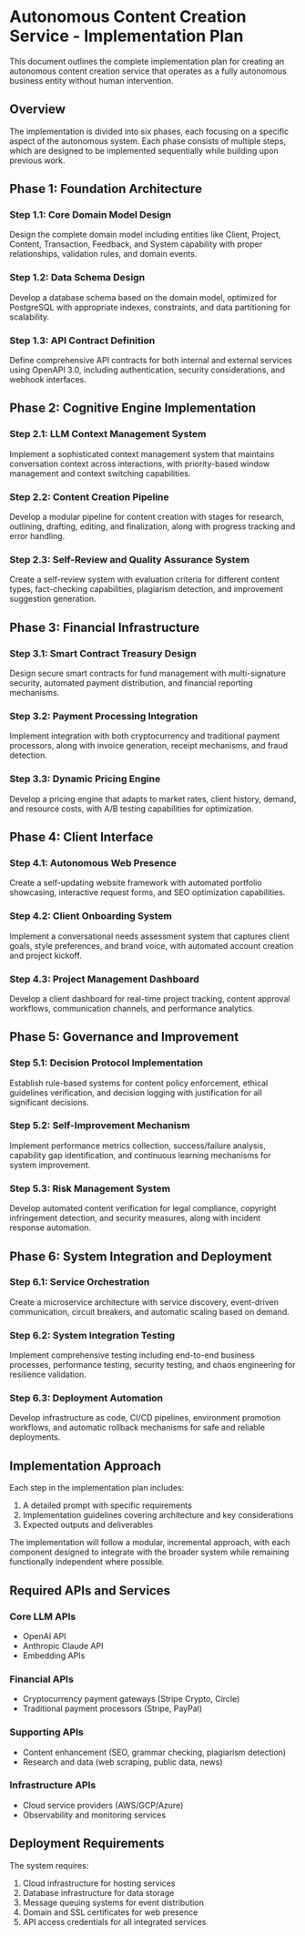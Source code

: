 # Autonomous Content Creation Service - Implementation Plan

This document outlines the complete implementation plan for creating an autonomous content creation service that operates as a fully autonomous business entity without human intervention.

## Overview

The implementation is divided into six phases, each focusing on a specific aspect of the autonomous system. Each phase consists of multiple steps, which are designed to be implemented sequentially while building upon previous work.

## Phase 1: Foundation Architecture

### Step 1.1: Core Domain Model Design
Design the complete domain model including entities like Client, Project, Content, Transaction, Feedback, and System capability with proper relationships, validation rules, and domain events.

### Step 1.2: Data Schema Design
Develop a database schema based on the domain model, optimized for PostgreSQL with appropriate indexes, constraints, and data partitioning for scalability.

### Step 1.3: API Contract Definition
Define comprehensive API contracts for both internal and external services using OpenAPI 3.0, including authentication, security considerations, and webhook interfaces.

## Phase 2: Cognitive Engine Implementation

### Step 2.1: LLM Context Management System
Implement a sophisticated context management system that maintains conversation context across interactions, with priority-based window management and context switching capabilities.

### Step 2.2: Content Creation Pipeline
Develop a modular pipeline for content creation with stages for research, outlining, drafting, editing, and finalization, along with progress tracking and error handling.

### Step 2.3: Self-Review and Quality Assurance System
Create a self-review system with evaluation criteria for different content types, fact-checking capabilities, plagiarism detection, and improvement suggestion generation.

## Phase 3: Financial Infrastructure

### Step 3.1: Smart Contract Treasury Design
Design secure smart contracts for fund management with multi-signature security, automated payment distribution, and financial reporting mechanisms.

### Step 3.2: Payment Processing Integration
Implement integration with both cryptocurrency and traditional payment processors, along with invoice generation, receipt mechanisms, and fraud detection.

### Step 3.3: Dynamic Pricing Engine
Develop a pricing engine that adapts to market rates, client history, demand, and resource costs, with A/B testing capabilities for optimization.

## Phase 4: Client Interface

### Step 4.1: Autonomous Web Presence
Create a self-updating website framework with automated portfolio showcasing, interactive request forms, and SEO optimization capabilities.

### Step 4.2: Client Onboarding System
Implement a conversational needs assessment system that captures client goals, style preferences, and brand voice, with automated account creation and project kickoff.

### Step 4.3: Project Management Dashboard
Develop a client dashboard for real-time project tracking, content approval workflows, communication channels, and performance analytics.

## Phase 5: Governance and Improvement

### Step 5.1: Decision Protocol Implementation
Establish rule-based systems for content policy enforcement, ethical guidelines verification, and decision logging with justification for all significant decisions.

### Step 5.2: Self-Improvement Mechanism
Implement performance metrics collection, success/failure analysis, capability gap identification, and continuous learning mechanisms for system improvement.

### Step 5.3: Risk Management System
Develop automated content verification for legal compliance, copyright infringement detection, and security measures, along with incident response automation.

## Phase 6: System Integration and Deployment

### Step 6.1: Service Orchestration
Create a microservice architecture with service discovery, event-driven communication, circuit breakers, and automatic scaling based on demand.

### Step 6.2: System Integration Testing
Implement comprehensive testing including end-to-end business processes, performance testing, security testing, and chaos engineering for resilience validation.

### Step 6.3: Deployment Automation
Develop infrastructure as code, CI/CD pipelines, environment promotion workflows, and automatic rollback mechanisms for safe and reliable deployments.

## Implementation Approach

Each step in the implementation plan includes:

1. A detailed prompt with specific requirements
2. Implementation guidelines covering architecture and key considerations
3. Expected outputs and deliverables

The implementation will follow a modular, incremental approach, with each component designed to integrate with the broader system while remaining functionally independent where possible.

## Required APIs and Services

### Core LLM APIs
- OpenAI API
- Anthropic Claude API
- Embedding APIs

### Financial APIs
- Cryptocurrency payment gateways (Stripe Crypto, Circle)
- Traditional payment processors (Stripe, PayPal)

### Supporting APIs
- Content enhancement (SEO, grammar checking, plagiarism detection)
- Research and data (web scraping, public data, news)

### Infrastructure APIs
- Cloud service providers (AWS/GCP/Azure)
- Observability and monitoring services

## Deployment Requirements

The system requires:

1. Cloud infrastructure for hosting services
2. Database infrastructure for data storage
3. Message queuing systems for event distribution
4. Domain and SSL certificates for web presence
5. API access credentials for all integrated services
